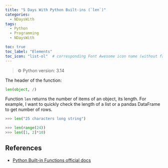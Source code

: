 ```yaml
---
title: "5 Days With Python Built-ins (`len`)"
categories:
  - NDaysWith
tags:
  - Python
  - Programming
  - NDaysWith

toc: true
toc_label: "Elements"
toc_icon: "list-ol"  # corresponding Font Awesome icon name (without fa prefix)
---
```


> :gear: Python version: 3.14

The header of the function:

```python
len(object, /)
```

Function `len` returns the number of items of an object, its length.
For example, I want to quickly check the length of a list or a pandas DataFrame to get number of rows.

```python
>>> len("25 characters long string")

>>> len(range(24))
>>> len([1, 2]*10)
```

## References

- [Python Built-in Functions official docs](https://docs.python.org/3/library/functions.html)
